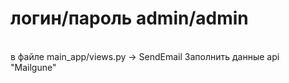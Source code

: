 # логин/пароль admin/admin
<br>
в файле main_app/views.py -> SendEmail
Заполнить данные api "Mailgune"

 
